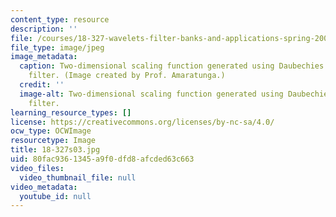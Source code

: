 ```yaml
---
content_type: resource
description: ''
file: /courses/18-327-wavelets-filter-banks-and-applications-spring-2003/80fac9361345a9f0dfd8afcded63c663_18-327s03.jpg
file_type: image/jpeg
image_metadata:
  caption: Two-dimensional scaling function generated using Daubechies' 4-tap wavelet
    filter. (Image created by Prof. Amaratunga.)
  credit: ''
  image-alt: Two-dimensional scaling function generated using Daubechies' 4-tap wavelet
    filter.
learning_resource_types: []
license: https://creativecommons.org/licenses/by-nc-sa/4.0/
ocw_type: OCWImage
resourcetype: Image
title: 18-327s03.jpg
uid: 80fac936-1345-a9f0-dfd8-afcded63c663
video_files:
  video_thumbnail_file: null
video_metadata:
  youtube_id: null
---
```

